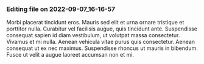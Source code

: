 

### Editing file on 2022-09-07_16-16-57

Morbi placerat tincidunt eros. Mauris sed elit et urna ornare tristique et porttitor nulla. Curabitur vel facilisis augue, quis tincidunt ante. Suspendisse consequat sapien id diam vestibulum, ut volutpat massa consectetur. Vivamus et mi nulla. Aenean vehicula vitae purus quis consectetur. Aenean consequat ut ex nec maximus. Suspendisse rhoncus ut mauris in bibendum. Fusce ut velit a augue laoreet accumsan non et mi.


